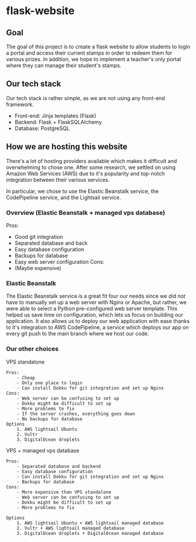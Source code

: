 # flask-website

## Goal

The goal of this project is to create a flask website to allow students to login a portal and access their current stamps in order to redeem them for various prizes. In addition, we hope to implement a teacher's only portal where they can manage their student's stamps. 

## Our tech stack

Our tech stack is rather simple, as we are not using any front-end framework.

- Front-end: Jinja templates (Flask)
- Backend: Flask + FlaskSQLAlchemy
- Database: PostgreSQL

## How we are hosting this website

There's a lot of hosting providers available which makes it difficult and overwhelming to chose one. After some research, we settled on using Amazon Web Services (AWS) due to it's popularity and top-notch integration between their various services.

In particular, we chose to use the Elastic Beanstalk service, the CodePipeline service, and the Lightsail service.

### Overview (Elastic Beanstalk + managed vps database) 

Pros:
- Good git integration
- Separated database and back
- Easy database configuration
- Backups for database
- Easy web server configuration
Cons:
- (Maybe expensive)

### Elastic Beanstalk

The Elastic Beanstalk service is a great fit four our needs since we did not have to manually set up a web server with Nginx or Apache, but rather, we were able to select a Python pre-configured web server template. This helped us save time on configuration, which lets us focus on building our application. It also allows us to deploy our web application with ease thanks to it's integration to AWS CodePipeline, a service which deploys our app on every git push to the main branch where we host our code. 

### Our other choices

VPS standalone

    Pros:
        - Cheap
        - Only one place to login
        - Can install Dokku for git integration and set up Nginx 
    Cons:
        - Web server can be confusing to set up
        - Dokku might be difficult to set up
        - More problems to fix 
        - If the server crashes, everything goes down
        - No backups for database
    Options
        1. AWS lightsail Ubuntu
        2. Vultr
        3. DigitalOcean droplets

VPS + managed vps database

    Pros:
        - Separated database and backend
        - Easy database configuration
        - Can install Dokku for git integration and set up Nginx
        - Backups for database
    Cons:
        - More expensive than VPS standalone
        - Web server can be confusing to set up
        - Dokku might be difficult to set up
        - More problems to fix 

    Options
        1. AWS lightsail Ubuntu + AWS lightsail managed database
        2. Vultr + AWS lightsail managed database
        3. DigitalOcean droplets + DigitalOcean managed database
